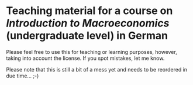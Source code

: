 # Teaching material for a course on *Introduction to Macroeconomics* (undergraduate level) in German
Please feel free to use this for teaching or learning purposes, however, taking into account the license. If you spot mistakes, let me know.

Please note that this is still a bit of a mess yet and needs to be reordered in due time... ;-)
